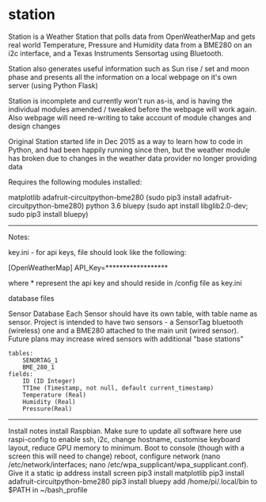 # station

Station is a Weather Station that polls data from OpenWeatherMap and gets real world Temperature, Pressure and Humidity data from a BME280 on an i2c interface, and a Texas Instruments Sensortag using Bluetooth.

Station also generates useful information such as Sun rise / set and moon phase and presents all the information on a local webpage on it's own server (using Python Flask)

Station is incomplete and currently won't run as-is, and is having the individual modules amended / tweaked before the webpage will work again. Also webpage will need re-writing to take account of module changes and design changes

Original Station started life in Dec 2015 as a way to learn how to code in Python, and had been happily running since then, but the weather module has broken due to changes in the weather data provider no longer providing data

Requires the following modules installed:

matplotlib
adafruit-circuitpython-bme280 (sudo pip3 install adafruit-circuitpython-bme280)
python 3.6
bluepy (sudo apt install libglib2.0-dev; sudo pip3 install bluepy)


_______________________
Notes:

key.ini - for api keys, file should look like the following:

[OpenWeatherMap]
API_Key=******************

where * represent the api key and should reside in /config file as key.ini


database files

Sensor Database
	Each Sensor should have its own table, with table name as sensor. Project is intended to have two sensors - a SensorTag bluetooth (wireless) one and a BME280 attached to the main unit (wired sensor).
	Future plans may increase wired sensors with additional "base stations"
	
	tables:
		SENORTAG_1
		BME_280_1
	fields:
		ID (ID Integer)
		TTIme (Timestamp, not null, default current_timestamp)
		Temperature (Real)
		Humidity (Real)
		Pressure(Real)
		

_____________________________
Install notes
install Raspbian. Make sure to update all software here
use raspi-config to enable ssh, i2c, change hostname, customise keyboard  layout, reduce GPU memory to minimum. Boot to console (though with a screen this will need to change)
reboot, configure network (nano /etc/network/interfaces; nano /etc/wpa_supplicant/wpa_supplicant.conf). Give it a static ip address
install screen
pip3 install matplotlib
pip3 install adafruit-circuitpython-bme280
pip3 install bluepy
	add /home/pi/.local/bin to $PATH in ~/bash_profile